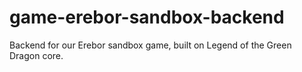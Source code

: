 # game-erebor-sandbox-backend
Backend for our Erebor sandbox game, built on Legend of the Green Dragon core.
